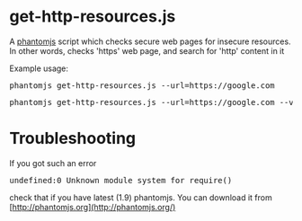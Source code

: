 get-http-resources.js
=====================

A [phantomjs](http://phantomjs.org/) script which checks secure web pages for insecure resources. In other words, checks 'https' web page, and search for 'http' content in it

Example usage:
<pre>
phantomjs get-http-resources.js --url=https://google.com
</pre>

<pre>
phantomjs get-http-resources.js --url=https://google.com --verbose=true
</pre>

Troubleshooting
===============

If you got such an error
<pre>
undefined:0 Unknown module system for require()
</pre>
check that if you have latest (1.9) phantomjs. You can download it from [http://phantomjs.org](http://phantomjs.org/) 

